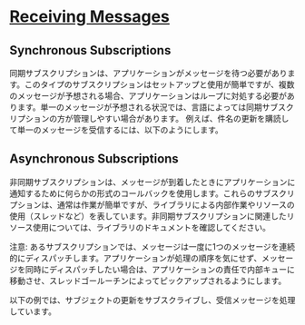 # [Receiving Messages](https://docs.nats.io/developing-with-nats/receiving)
  
## Synchronous Subscriptions
同期サブスクリプションは、アプリケーションがメッセージを待つ必要があります。このタイプのサブスクリプションはセットアップと使用が簡単ですが、複数のメッセージが予想される場合、アプリケーションはループに対処する必要があります。単一のメッセージが予想される状況では、言語によっては同期サブスクリプションの方が管理しやすい場合があります。 例えば、件名の更新を購読して単一のメッセージを受信するには、以下のようにします。  
    
  
## Asynchronous Subscriptions  
非同期サブスクリプションは、メッセージが到着したときにアプリケーションに通知するために何らかの形式のコールバックを使用します。これらのサブスクリプションは、通常は作業が簡単ですが、ライブラリによる内部作業やリソースの使用（スレッドなど）を表しています。非同期サブスクリプションに関連したリソース使用については、ライブラリのドキュメントを確認してください。   
  
注意: あるサブスクリプションでは、メッセージは一度に1つのメッセージを連続的にディスパッチします。アプリケーションが処理の順序を気にせず、メッセージを同時にディスパッチしたい場合は、アプリケーションの責任で内部キューに移動させ、スレッドゴールーチンによってピックアップされるようにします。   
  
以下の例では、サブジェクトの更新をサブスクライブし、受信メッセージを処理しています。  